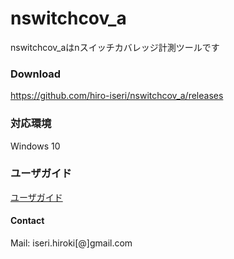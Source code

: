 # nswitchcov_a

nswitchcov_aはnスイッチカバレッジ計測ツールです

### Download

https://github.com/hiro-iseri/nswitchcov_a/releases

### 対応環境

Windows 10

### ユーザガイド

[ユーザガイド](docs/useerguide_jp.md)

#### Contact

Mail: iseri.hiroki[@]gmail.com

